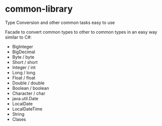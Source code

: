 # common-library
Type Conversion and other common tasks easy to use

Facade to convert common types to other to common types in an easy way similar to C#:
- BigInteger
- BigDecimal
- Byte / byte
- Short / short
- Integer / int
- Long / long
- Float / float
- Double / double
- Boolean / boolean
- Character / char
- java.util.Date
- LocalDate
- LocalDateTime
- String
- Clases

